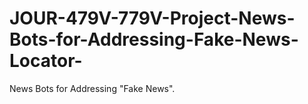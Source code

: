 # JOUR-479V-779V-Project-News-Bots-for-Addressing-Fake-News-Locator-
News Bots for Addressing "Fake News". 
